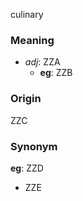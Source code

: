 culinary
### Meaning
+ _adj_: ZZA
	+ __eg__: ZZB

### Origin

ZZC

### Synonym

__eg__: ZZD

+ ZZE


